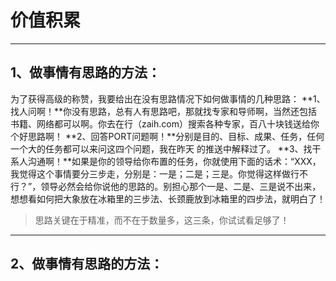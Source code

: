 # 价值积累
**********


## 1、做事情有思路的方法：

为了获得高级的称赞，我要给出在没有思路情况下如何做事情的几种思路：
**1、找人问啊！**你没有思路，总有人有思路吧，那就找专家和导师啊，当然还包括书籍、网络都可以啊。你去在行（zaih.com）搜索各种专家，百八十块钱送给你个好思路啊！
**2、回答PORT问题啊！**分别是目的、目标、成果、任务，任何一个大的任务都可以来问这四个问题，我在昨天
的推送中解释过了。
**3、找干系人沟通啊！**如果是你的领导给你布置的任务，你就使用下面的话术：“XXX，我觉得这个事情要分三步走，分别是：一是；二是；三是。你觉得这样做行不行？”，领导必然会给你说他的思路的。别担心那个一是、二是、三是说不出来，想想看如何把大象放在冰箱里的三步法、长颈鹿放到冰箱里的四步法，就明白了！

>思路关键在于精准，而不在于数量多，这三条，你试试看足够了！

****

## 2、做事情有思路的方法：







